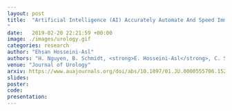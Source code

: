 ```yaml
---
layout: post
title:  "Artificial Intelligence (AI) Accurately Automate And Speed Immunofluorescence (IF)-based Discovery And Validation of Novel Prognostic And Predictive Biomarkers In Prostate Cancer
"
date:   2019-02-20 22:21:59 +00:00
image: ./images/urology.gif
categories: research
author: "Ehsan Hosseini-Asl"
authors: "H. Nguyen, B. Schmidt, <strong>E. Hosseini-Asl</strong>, C. So, R. Socher, C. Xiong, L. Xue, P. R. Carroll, M. R. Cooperberg"
venue: "Journal of Urology"
arxiv: https://www.auajournals.org/doi/abs/10.1097/01.JU.0000555706.15264.bf
slides: 
poster: 
code: 
presentation: 
---
```


